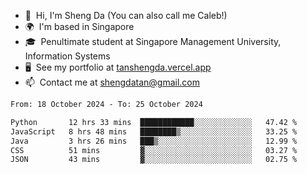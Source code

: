 <!---
tan-sd/tan-sd is a ✨ special ✨ repository because its `README.md` (this file) appears on your GitHub profile.
You can click the Preview link to take a look at your changes.
--->
- 👋  Hi, I'm Sheng Da (You can also call me Caleb!)
- 🌍  I'm based in Singapore
- 🎓  Penultimate student at Singapore Management University, Information Systems
- 🖥️  See my portfolio at [tanshengda.vercel.app](https://tanshengda.vercel.app/)
- 📫  Contact me at [shengdatan@gmail.com](mailto:shengdatan@gmail.com)

<!--START_SECTION:waka-->

```txt
From: 18 October 2024 - To: 25 October 2024

Python       12 hrs 33 mins  ████████████░░░░░░░░░░░░░   47.42 %
JavaScript   8 hrs 48 mins   ████████▒░░░░░░░░░░░░░░░░   33.25 %
Java         3 hrs 26 mins   ███▒░░░░░░░░░░░░░░░░░░░░░   12.99 %
CSS          51 mins         ▓░░░░░░░░░░░░░░░░░░░░░░░░   03.27 %
JSON         43 mins         ▓░░░░░░░░░░░░░░░░░░░░░░░░   02.75 %
```

<!--END_SECTION:waka-->
